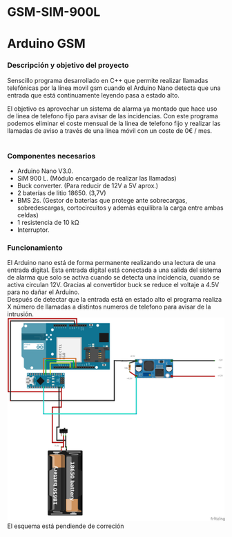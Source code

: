 # GSM-SIM-900L
<h1> Arduino GSM </h1>

<h3> Descripción y objetivo del proyecto </h3>

Senscillo programa desarrollado en C++ que permite realizar llamadas telefónicas por la línea movil gsm cuando el Arduino Nano detecta que una entrada que está continuamente leyendo pasa a estado alto. <br>

El objetivo es aprovechar un sistema de alarma ya montado que hace uso de linea de telefono fijo para avisar de las incidencias. Con este programa podemos eliminar el coste mensual de la linea de telefono fijo y realizar las llamadas de aviso a través de una línea móvil con un coste de 0€ / mes. <br><br>

<h3> Componentes necesarios </h3>
<ul> 
 <li> Arduino Nano V3.0. </li>
 <li> SiM 900 L. (Módulo encargado de realizar las llamadas)</li>
 <li> Buck converter. (Para reducir de 12V a 5V aprox.)</li>
 <li> 2 baterías de litio 18650. (3,7V) </li>
 <li> BMS 2s. (Gestor de baterías que protege ante sobrecargas, sobredescargas, cortocircuitos y además equilibra la carga entre ambas celdas)</li>
 <li> 1 resistencia de 10 kΩ </li>
 <li> Interruptor. </li>
</ul>


<h3> Funcionamiento </h3>
El Arduino nano está de forma permanente realizando una lectura de una entrada digital. Esta entrada digital está conectada a una salida del sistema de alarma que solo se activa cuando se detecta una incidencia, cuando se activa circulan 12V. Gracias al convertidor buck se reduce el voltaje a 4.5V para no dañar el Arduino. <br>
Después de detectar que la entrada está en estado alto el programa realiza X número de llamadas a distintos numeros de telefono para avisar de la intrusión.

 <br>
<img src="./esquema.png">
El esquema está pendiende de correción
